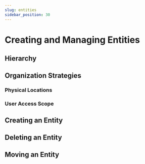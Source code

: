 ```yaml
---
slug: entities
sidebar_position: 30
---
```


# Creating and Managing Entities

## Hierarchy

## Organization Strategies

### Physical Locations

### User Access Scope

## Creating an Entity

## Deleting an Entity

## Moving an Entity
